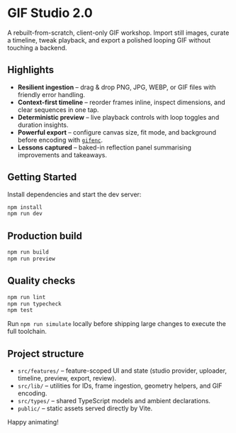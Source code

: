 # GIF Studio 2.0

A rebuilt-from-scratch, client-only GIF workshop. Import still images, curate a timeline, tweak
playback, and export a polished looping GIF without touching a backend.

## Highlights

- **Resilient ingestion** – drag & drop PNG, JPG, WEBP, or GIF files with friendly error handling.
- **Context-first timeline** – reorder frames inline, inspect dimensions, and clear sequences in one tap.
- **Deterministic preview** – live playback controls with loop toggles and duration insights.
- **Powerful export** – configure canvas size, fit mode, and background before encoding with
  [`gifenc`](https://github.com/mattdesl/gifenc).
- **Lessons captured** – baked-in reflection panel summarising improvements and takeaways.

## Getting Started

Install dependencies and start the dev server:

```bash
npm install
npm run dev
```

## Production build

```bash
npm run build
npm run preview
```

## Quality checks

```bash
npm run lint
npm run typecheck
npm test
```

Run `npm run simulate` locally before shipping large changes to execute the full toolchain.

## Project structure

- `src/features/` – feature-scoped UI and state (studio provider, uploader, timeline, preview, export,
  review).
- `src/lib/` – utilities for IDs, frame ingestion, geometry helpers, and GIF encoding.
- `src/types/` – shared TypeScript models and ambient declarations.
- `public/` – static assets served directly by Vite.

Happy animating!
